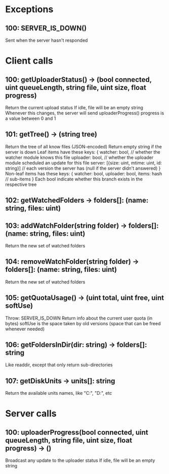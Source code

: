 # Exceptions

## 100: SERVER_IS_DOWN()
Sent when the server hasn't responded

# Client calls

## 100: getUploaderStatus() -> (bool connected, uint queueLength, string file, uint size, float progress)
Return the current upload status
If idle, file will be an empty string
Whenever this changes, the server will send uploaderProgress()
progress is a value between 0 and 1

## 101: getTree() -> (string tree)
Return the tree of all know files (JSON-encoded)
Return empty string if the server is down
Leaf items have these keys:
	{
	watcher: bool, // whether the watcher module knows this file
	uploader: bool, // whether the uploader module scheduled an update for this file
	server: [{size: uint, mtime: uint, id: string}] // each version the server has (null if the server didn't answered)
	}
Non-leaf items has these keys:
	{
	watcher: bool,
	uploader: bool,
	items: hash // sub-items
	}
Each bool indicate whether this branch exists in the respective tree

## 102: getWatchedFolders -> folders[]: (name: string, files: uint)

## 103: addWatchFolder(string folder) -> folders[]: (name: string, files: uint)
Return the new set of watched folders

## 104: removeWatchFolder(string folder) -> folders[]: (name: string, files: uint)
Return the new set of watched folders

## 105: getQuotaUsage() -> (uint total, uint free, uint softUse)
Throw: SERVER_IS_DOWN
Return info about the current user quota (in bytes)
softUse is the space taken by old versions (space that can be freed whenever needed)

## 106: getFoldersInDir(dir: string) -> folders[]: string
Like readdir, except that only return sub-directories

## 107: getDiskUnits -> units[]: string
Return the available units names, like "C:", "D:", etc

# Server calls

## 100: uploaderProgress(bool connected, uint queueLength, string file, uint size, float progress) -> ()
Broadcast any update to the uploader status
If idle, file will be an empty string
